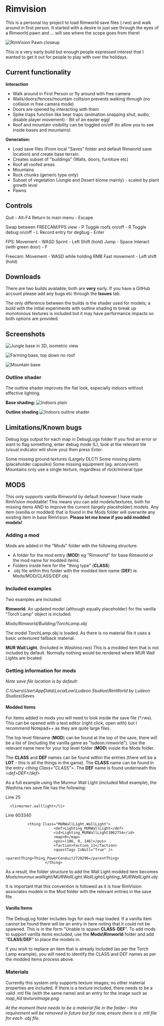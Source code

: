 # Rimvision
This is a personal toy project to load Rimworld save files (.rws) and walk around in first person. It started with a desire to just see through the eyes of a Rimworld pawn and ... will see where the scope goes from there!

![RimVision Pawn closeup](https://github.com/MickWPM/RimVision-Public/blob/main/Images/RimVision.png)

This is a very early build but enough people expressed interest that I wanted to get it out for people to play with over the holidays.

## Current functionality
**Interaction**
- Walk around in First Person or fly around with free camera
- Walls/doors/fences/mountain collision prevents walking through (no collision in free camera mode)
- Doors are opened by interacting with them
- Spike traps function like bear traps (animation snapping shut, audio, disable player movement) - Bit of an easter egg!
- Roof and mountain visibility can be toggled on/off (to allow you to see inside bases and mountains)


**Generation:**
- Load save files (From local "Saves" folder and default Rimworld save location) and create base terrain. 
- Creates subset of "buildings" (Walls, doors, furniture etc)
- Roof all roofed areas
- Mountains
- Rock chunks (generic type only)
- Subset of vegetation (Jungle and Desert biome mainly) - scaled by plant growth level
- Pawns

## Controls
 
Quit - Alt-F4
Return to main menu - Escape

Swap between FREECAM/FPS view - P
Toggle roofs on/off - R
Toggle debug on/off - L
Record entry for degbug - Enter

FPS:
Movement - WASD
Sprint - Left Shift (hold)
Jump - Space
Interact (with green door) - F

Freecam:
Movement - WASD while holding RMB
Fast movement - Left shift (hold)

## Downloads
There are two builds available; both are **very** early. If you have a GitHub account please add any bugs etc through the **Issues** tab.

The only difference between the builds is the shader used for models; a build with the initial experiments with outline shading to break up monotonous textures is included but it may have performance impacts so both options are provided.

## Screenshots

![Jungle base in 3D, isometric view](https://github.com/MickWPM/RimVision-Public/blob/main/Images/JungleBase.png)

![Farming base, top down no roof](https://github.com/MickWPM/RimVision-Public/blob/main/Images/FarmingBase.png)

![Mountain base](https://github.com/MickWPM/RimVision-Public/blob/main/Images/MountainBase.png)



### Outline shader 
The outline shader improves the flat look, especially indoors without effective lighting. 

**Base shading:**
![Indoors plain](https://github.com/MickWPM/RimVision-Public/blob/main/Images/Indoors.png)

**Outline shading**
![Indoors outline shader](https://github.com/MickWPM/RimVision-Public/blob/main/Images/IndoorsOutlines.png)



## Limitations/Known bugs
Debug logs output for each map in DebugLogs folder
If you find an error or want to flag something, enter debug mode (L), look at the relevant tile (visual indicator will show you) then press Enter.

Some missing ground textures (Largely DLC?)
Some missing plants (placeholder capsules)
Some missing equipment (eg. aircon/vent)
Mountains only use a single texture, regardless of rock/mineral type


## MODS

This only supports vanilla Rimworld by default however I have made RimVision moddable! This means you can add models/textures, both for missing items AND to improve the current (largely placeholder) models. Any item (vanilla or modded) that is found in the Mods folder will overwrite any existing item in base RimVision. **Please let me know if you add modded models!**

### Adding a mod
Mods are added in the "Mods" folder with the following structure:
- A folder for the mod entry (**MOD**) eg "Rimworld" for base Rimworld or the mod name for modded items.
- Folders inside here for the "thing type" (**CLASS**)
- .obj file within this folder with the modded item name (**DEF**)
ie.
Mods/MOD/CLASS/DEF.obj


### Included examples
Two examples are included:

**Rimworld**. An updated model (although equally placeholder) for the vanilla "Torch Lamp" object is included:

*Mods/Rimworld/Building/TorchLamp.obj*

The model TorchLamp.obj is loaded. As there is no material file it uses a basic untextured fallback material.

**MUR Wall Light**. (Included in _Washina.rws_) This is a modded item that is not included by default. Normally nothing would be rendered where MUR Wall Lights are located


### Getting information for mods
_Note save file location is by default:_

_C:\Users\User\AppData\LocalLow\Ludeon Studios\RimWorld by Ludeon Studios\Saves_

#### Modded Items
For items added in mods you will need to look inside the save file (\*.rws). This can be opened with a text editor (right click, open with) but I recommend Notepad++ as they are quite large files.

The top level filename (**MOD**) can be found at the top of the save, there will be a list of <modIds> (including the vanilla game as "ludeon.rimworld"). Use the relevant name here for your top level folder (**MOD**) inside the Mods folder. 
  
The **CLASS** and **DEF** names can be found within the <things> entries (there will be a **LOT** - this is all the things in the game). The **CLASS** name can be found in the entry _\<thing Class="CLASS"\>_. The **DEF** name is found underneath this _\<def\>DEF\</def\>_
  
As a full example using the Murmur Wall Light (included Mod example), the Washina.rws save file has the following:
  
  Line 25
```
  <li>murmur.walllight</li>
```
  
  Line 603340
  ```
            <thing Class="MURWallLight.WallLight">
						<def>Lighting_MURWallLight</def>
						<id>Lighting_MURWallLight3062754</id>
						<map>0</map>
						<pos>(106, 0, 146)</pos>
						<faction>Faction_11</faction>
						<questTags IsNull="True" />
						<parentThing>Thing_PowerConduit2728296</parentThing>
					</thing>
  ```

  As a result, the folder structure to add the Wall Light modded item becomes _Mods/murmur.walllight/MURWallLight.WallLight/Lighting_MURWallLight.obj_
  
  It is important that this convention is followed as it is how RimVision associates models in the Mod folder with the relevant entries in the save file.


#### Vanilla Items
The DebugLog folder includes logs for each map loaded. If a vanilla item cannot be found there will be an entry in here noting that it could not be spawned. This is in the form "Unable to spawn **CLASS**-**DEF**". To add mods to support vanilla items excluded, use the **Mods\Rimworld** folder and add "**CLASS**/**DEF**" to place the models in.

If you wish to replace an item that is already included (as per the Torch Lamp example), you will need to identify the CLASS and DEF names as per the modded items process above.

  ### Materials
  
  Currently this system only supports texture images; no other material properties are included. If there is a texture included, there needs to be a valid .mtl file (with the same name) and an entry for the image such as _map_Kd textureImage.png_
  
  _At the moment there needs to be a material file in the folder - this requirement will be removed in future but for now, ensure there is a .mtl file for each .obj file._
  
